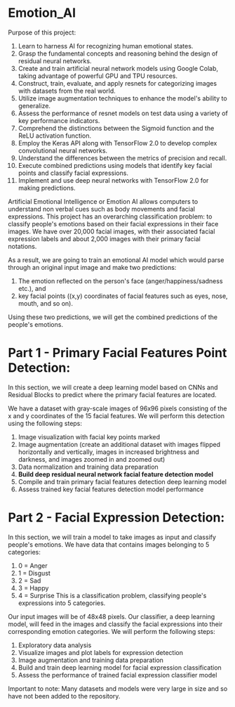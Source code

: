 # Emotion_AI

Purpose of this project:
1. Learn to harness AI for recognizing human emotional states.
2. Grasp the fundamental concepts and reasoning behind the design of residual neural networks.
3. Create and train artificial neural network models using Google Colab, taking advantage of powerful GPU and TPU resources.
4. Construct, train, evaluate, and apply resnets for categorizing images with datasets from the real world.
5. Utilize image augmentation techniques to enhance the model's ability to generalize.
6. Assess the performance of resnet models on test data using a variety of key performance indicators.
7. Comprehend the distinctions between the Sigmoid function and the ReLU activation function.
8. Employ the Keras API along with TensorFlow 2.0 to develop complex convolutional neural networks.
9. Understand the differences between the metrics of precision and recall.
10. Execute combined predictions using models that identify key facial points and classify facial expressions.
11. Implement and use deep neural networks with TensorFlow 2.0 for making predictions. <br/>

Artificial Emotional Intelligence or Emotion AI allows computers to understand non verbal cues such as body movements and facial expressions. This project has an overarching classification problem: to classify people's emotions based on their facial expressions in their face images. We have over 20,000 facial images, with their associated facial expression labels and about 2,000 images with their primary facial notations.

As a result, we are going to train an emotional AI model which would parse through an original input image and make two predictions:
1. The emotion reflected on the person's face (anger/happiness/sadness etc.), and
2. key facial points ((x,y) coordinates of facial features such as eyes, nose, mouth, and so on). <br />

Using these two predictions, we will get the combined predictions of the people's emotions.
<br />
# Part 1 - Primary Facial Features Point Detection:
In this section, we will create a deep learning model based on CNNs and Residual Blocks to predict where the primary facial features are located.

We have a dataset with gray-scale images of 96x96 pixels consisting of the x and y coordinates of the 15 facial features. We will perform this detection using the following steps:
1. Image visualization with facial key points marked
2. Image augmentation (create an additional dataset with images flipped horizontally and vertically, images in increased brightness and darkness, and images zoomed in and zoomed out)
3. Data normalization and training data preparation
4. **Build deep residual neural network facial feature detection model**
5. Compile and train primary facial features detection deep learning model
6. Assess trained key facial features detection model performance
# Part 2 - Facial Expression Detection:
In this section, we will train a model to take images as input and classify people's emotions. We have data that contains images belonging to 5 categories:
1. 0 = Anger
2. 1 = Disgust
3. 2 = Sad
4. 3 = Happy
5. 4 = Surprise
This is a classification problem, classifying people's expressions into 5 categories.

Our input images will be of 48x48 pixels. Our classifier, a deep learning model, will feed in the images and classify the facial expressions into their corresponding emotion categories. We will perform the following steps:
1. Exploratory data analysis
2. Visualize images and plot labels for expression detection
3. Image augmentation and training data preparation
4. Build and train deep learning model for facial expression classification
5. Assess the performance of trained facial expression classifier model

Important to note: Many datasets and models were very large in size and so have not been added to the repository.

